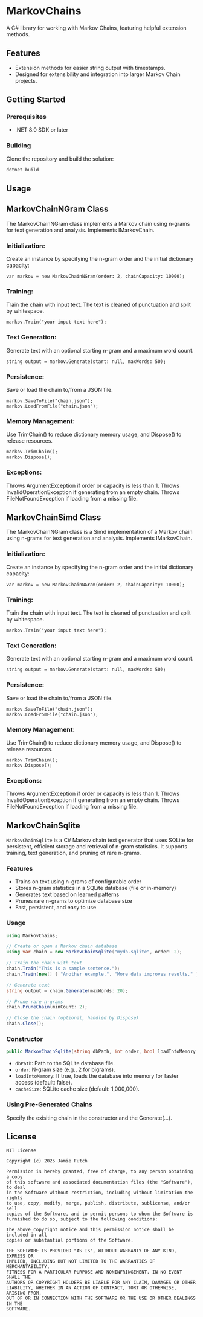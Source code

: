# MarkovChains

A C# library for working with Markov Chains, featuring helpful extension methods.

## Features

- Extension methods for easier string output with timestamps.
- Designed for extensibility and integration into larger Markov Chain projects.

## Getting Started

### Prerequisites

- .NET 8.0 SDK or later

### Building

Clone the repository and build the solution:

```sh
dotnet build
```
## Usage

## MarkovChainNGram Class

The MarkovChainNGram class implements a Markov chain using n-grams for text generation and analysis.
Implements IMarkovChain.

### Initialization:

Create an instance by specifying the n-gram order and the initial dictionary capacity:
```
var markov = new MarkovChainNGram(order: 2, chainCapacity: 10000);
```

### Training:

Train the chain with input text. The text is cleaned of punctuation and split by whitespace.

```
markov.Train("your input text here");
```

### Text Generation:

Generate text with an optional starting n-gram and a maximum word count.

```
string output = markov.Generate(start: null, maxWords: 50);
```

### Persistence:

Save or load the chain to/from a JSON file.

```
markov.SaveToFile("chain.json");
markov.LoadFromFile("chain.json");
```

### Memory Management:

Use TrimChain() to reduce dictionary memory usage, and Dispose() to release resources.

```
markov.TrimChain();
markov.Dispose();
```

### Exceptions:

Throws ArgumentException if order or capacity is less than 1.
Throws InvalidOperationException if generating from an empty chain.
Throws FileNotFoundException if loading from a missing file.

## MarkovChainSimd Class

The MarkovChainNGram class is a Simd implementation of a Markov chain using n-grams for text generation and analysis.
Implements IMarkovChain.

### Initialization:

Create an instance by specifying the n-gram order and the initial dictionary capacity:
```
var markov = new MarkovChainNGram(order: 2, chainCapacity: 10000);
```

### Training:

Train the chain with input text. The text is cleaned of punctuation and split by whitespace.

```
markov.Train("your input text here");
```

### Text Generation:

Generate text with an optional starting n-gram and a maximum word count.

```
string output = markov.Generate(start: null, maxWords: 50);
```

### Persistence:

Save or load the chain to/from a JSON file.

```
markov.SaveToFile("chain.json");
markov.LoadFromFile("chain.json");
```

### Memory Management:

Use TrimChain() to reduce dictionary memory usage, and Dispose() to release resources.

```
markov.TrimChain();
markov.Dispose();
```

### Exceptions:

Throws ArgumentException if order or capacity is less than 1.
Throws InvalidOperationException if generating from an empty chain.
Throws FileNotFoundException if loading from a missing file.

## MarkovChainSqlite

`MarkovChainSqlite` is a C# Markov chain text generator that uses SQLite for persistent, efficient storage and retrieval of n-gram statistics. It supports training, text generation, and pruning of rare n-grams.

### Features

- Trains on text using n-grams of configurable order
- Stores n-gram statistics in a SQLite database (file or in-memory)
- Generates text based on learned patterns
- Prunes rare n-grams to optimize database size
- Fast, persistent, and easy to use

### Usage

```csharp
using MarkovChains;

// Create or open a Markov chain database
using var chain = new MarkovChainSqlite("mydb.sqlite", order: 2);

// Train the chain with text
chain.Train("This is a sample sentence.");
chain.Train(new[] { "Another example.", "More data improves results." });

// Generate text
string output = chain.Generate(maxWords: 20);

// Prune rare n-grams
chain.PruneChain(minCount: 2);

// Close the chain (optional, handled by Dispose)
chain.Close();
```

### Constructor

```csharp
public MarkovChainSqlite(string dbPath, int order, bool loadIntoMemory = false, int cacheSize = 1_000_000)
```

- `dbPath`: Path to the SQLite database file.
- `order`: N-gram size (e.g., 2 for bigrams).
- `loadIntoMemory`: If true, loads the database into memory for faster access (default: false).
- `cacheSize`: SQLite cache size (default: 1,000,000).

### Using Pre-Generated Chains
Specify the exisiting chain in the constructor and the Generate(...).



## License

```
MIT License

Copyright (c) 2025 Jamie Futch

Permission is hereby granted, free of charge, to any person obtaining a copy
of this software and associated documentation files (the "Software"), to deal
in the Software without restriction, including without limitation the rights
to use, copy, modify, merge, publish, distribute, sublicense, and/or sell
copies of the Software, and to permit persons to whom the Software is
furnished to do so, subject to the following conditions:

The above copyright notice and this permission notice shall be included in all
copies or substantial portions of the Software.

THE SOFTWARE IS PROVIDED "AS IS", WITHOUT WARRANTY OF ANY KIND, EXPRESS OR
IMPLIED, INCLUDING BUT NOT LIMITED TO THE WARRANTIES OF MERCHANTABILITY,
FITNESS FOR A PARTICULAR PURPOSE AND NONINFRINGEMENT. IN NO EVENT SHALL THE
AUTHORS OR COPYRIGHT HOLDERS BE LIABLE FOR ANY CLAIM, DAMAGES OR OTHER
LIABILITY, WHETHER IN AN ACTION OF CONTRACT, TORT OR OTHERWISE, ARISING FROM,
OUT OF OR IN CONNECTION WITH THE SOFTWARE OR THE USE OR OTHER DEALINGS IN THE
SOFTWARE.
```
